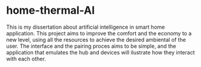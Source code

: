 # home-thermal-AI
This is my dissertation about artificial intelligence in smart home application. This project aims to improve the comfort and the economy to a new level, using all the resources to achieve the desired ambiental of the user. The interface and the pairing proces aims to be simple, and the application that emulates the hub and devices will ilustrate how they interact with each other.
